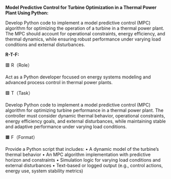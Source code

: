 **Model Predictive Control for Turbine Optimization in a Thermal Power Plant Using Python:**

Develop Python code to implement a model predictive control (MPC) algorithm for optimizing the operation of a turbine in a thermal power plant. The MPC should account for operational constraints, energy efficiency, and thermal dynamics, while ensuring robust performance under varying load conditions and external disturbances.

**R-T-F:**

🟥 R（Role）

Act as a Python developer focused on energy systems modeling and advanced process control in thermal power plants.

🟩 T（Task）

Develop Python code to implement a model predictive control (MPC) algorithm for optimizing turbine performance in a thermal power plant. The controller must consider dynamic thermal behavior, operational constraints, energy efficiency goals, and external disturbances, while maintaining stable and adaptive performance under varying load conditions.

🟧 F（Format）

Provide a Python script that includes:
	•	A dynamic model of the turbine’s thermal behavior
	•	An MPC algorithm implementation with predictive horizon and constraints
	•	Simulation logic for varying load conditions and external disturbances
	•	Text-based or logged output (e.g., control actions, energy use, system stability metrics)
